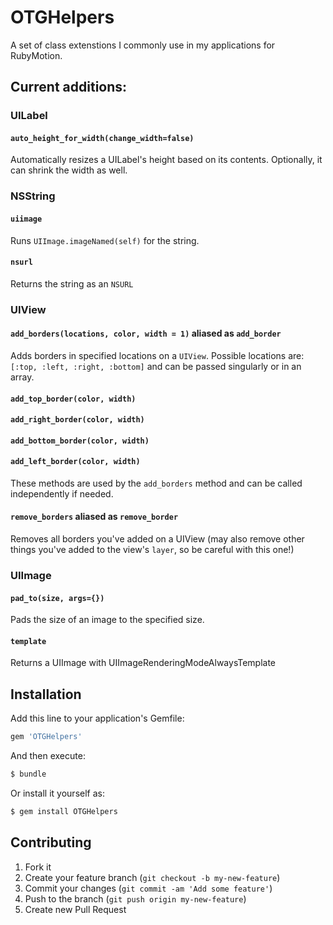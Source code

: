 # OTGHelpers

A set of class extenstions I commonly use in my applications for RubyMotion.

## Current additions:

### UILabel

#### `auto_height_for_width(change_width=false)`

Automatically resizes a UILabel's height based on its contents. Optionally, it can shrink the width as well.

### NSString

#### `uiimage`

Runs `UIImage.imageNamed(self)` for the string.

#### `nsurl`

Returns the string as an `NSURL`

### UIView

#### `add_borders(locations, color, width = 1)` aliased as `add_border`

Adds borders in specified locations on a `UIView`. Possible locations are: `[:top, :left, :right, :bottom]` and can be passed singularly or in an array.

#### `add_top_border(color, width)`
#### `add_right_border(color, width)`
#### `add_bottom_border(color, width)`
#### `add_left_border(color, width)`

These methods are used by the `add_borders` method and can be called independently if needed.

#### `remove_borders` aliased as `remove_border`

Removes all borders you've added on a UIView (may also remove other things you've added to the view's `layer`, so be careful with this one!)

### UIImage

#### `pad_to(size, args={})`

Pads the size of an image to the specified size.

#### `template`

Returns a UIImage with UIImageRenderingModeAlwaysTemplate

## Installation

Add this line to your application's Gemfile:

```ruby
gem 'OTGHelpers'
```

And then execute:

```bash
$ bundle
```

Or install it yourself as:

```bash
$ gem install OTGHelpers
```

## Contributing

1. Fork it
2. Create your feature branch (`git checkout -b my-new-feature`)
3. Commit your changes (`git commit -am 'Add some feature'`)
4. Push to the branch (`git push origin my-new-feature`)
5. Create new Pull Request
